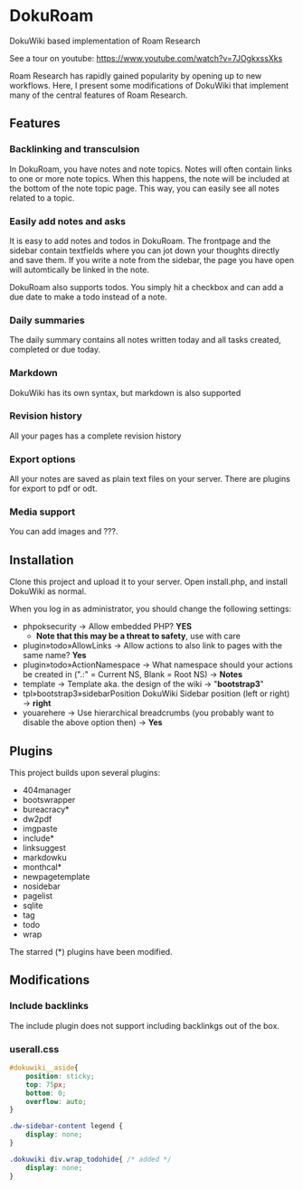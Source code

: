 # DokuRoam
DokuWiki based implementation of Roam Research

See a tour on youtube: https://www.youtube.com/watch?v=7JOgkxssXks

Roam Research has rapidly gained popularity by opening up to new workflows. Here, I present some modifications of DokuWiki that implement many of the central features of Roam Research.

## Features

### Backlinking and transculsion
In DokuRoam, you have notes and note topics. Notes will often contain links to one or more note topics. When this happens, the note will be included at the bottom of the note topic page. This way, you can easily see all notes related to a topic.

### Easily add notes and asks
It is easy to add notes and todos in DokuRoam. The frontpage and the sidebar contain textfields where you can jot down your thoughts directly and save them. If you write a note from the sidebar, the page you have open will automtically be linked in the note.

DokuRoam also supports todos. You simply hit a checkbox and can add a due date to make a todo instead of a note.  

### Daily summaries
The daily summary contains all notes written today and all tasks created, completed or due today.

### Markdown
DokuWiki has its own syntax, but markdown is also supported

### Revision history
All your pages has a complete revision history

### Export options
All your notes are saved as plain text files on your server. There are plugins for export to pdf or odt.

### Media support
You can add images and ???.

## Installation
Clone this project and upload it to your server. Open install.php, and install DokuWiki as normal.

When you log in as administrator, you should change the following settings:

* phpoksecurity -> Allow embedded PHP? **YES**
  * **Note that this may be a threat to safety**, use with care
* plugin»todo»AllowLinks -> Allow actions to also link to pages with the same name? **Yes**
* plugin»todo»ActionNamespace -> What namespace should your actions be created in (".:" = Current NS, Blank = Root NS)  -> **Notes**
* template -> Template aka. the design of the wiki -> "**bootstrap3**"
* tpl»bootstrap3»sidebarPosition DokuWiki Sidebar position (left or right) -> **right**
* youarehere -> Use hierarchical breadcrumbs (you probably want to disable the above option then) -> **Yes**

## Plugins
This project builds upon several plugins:

* 404manager
* bootswrapper
* bureacracy\*
* dw2pdf
* imgpaste
* include\*
* linksuggest
* markdowku
* monthcal\*
* newpagetemplate
* nosidebar
* pagelist
* sqlite
* tag
* todo
* wrap

The starred (\*) plugins have been modified.


## Modifications

### Include backlinks
The include plugin does not support including backlinkgs out of the box. 


### userall.css
```css
#dokuwiki__aside{
    position: sticky;
    top: 75px;
    bottom: 0;
    overflow: auto;
}

.dw-sidebar-content legend {
    display: none;
}

.dokuwiki div.wrap_todohide{ /* added */
    display: none;
}
```

